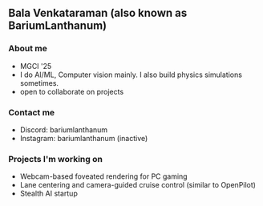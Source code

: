 ## Bala Venkataraman (also known as BariumLanthanum)

### About me
- MGCI '25
- I do AI/ML, Computer vision mainly. I also build physics simulations sometimes.
- open to collaborate on projects

### Contact me
- Discord: bariumlanthanum
- Instagram: bariumlanthanum (inactive)

### Projects I'm working on
- Webcam-based foveated rendering for PC gaming
- Lane centering and camera-guided cruise control (similar to OpenPilot)
- Stealth AI startup 
